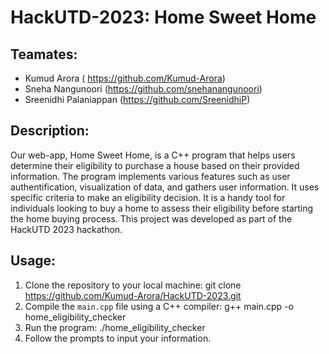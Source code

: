 # HackUTD-2023: Home Sweet Home

## Teamates:
- Kumud Arora ( https://github.com/Kumud-Arora)
- Sneha Nangunoori (https://github.com/snehanangunoori)
- Sreenidhi Palaniappan (https://github.com/SreenidhiP)

## Description:

Our web-app, Home Sweet Home, is a C++ program that helps users determine their eligibility to purchase a house based on their provided information. The program implements various features such as user authentification, visualization of data, and gathers user information. It uses specific criteria to make an eligibility decision. It is a handy tool for individuals looking to buy a home to assess their eligibility before starting the home buying process. This project was developed as part of the HackUTD 2023 hackathon.

## Usage:

1. Clone the repository to your local machine: git clone https://github.com/Kumud-Arora/HackUTD-2023.git
2. Compile the `main.cpp` file using a C++ compiler: g++ main.cpp -o home_eligibility_checker
3. Run the program: ./home_eligibility_checker
4. Follow the prompts to input your information.





